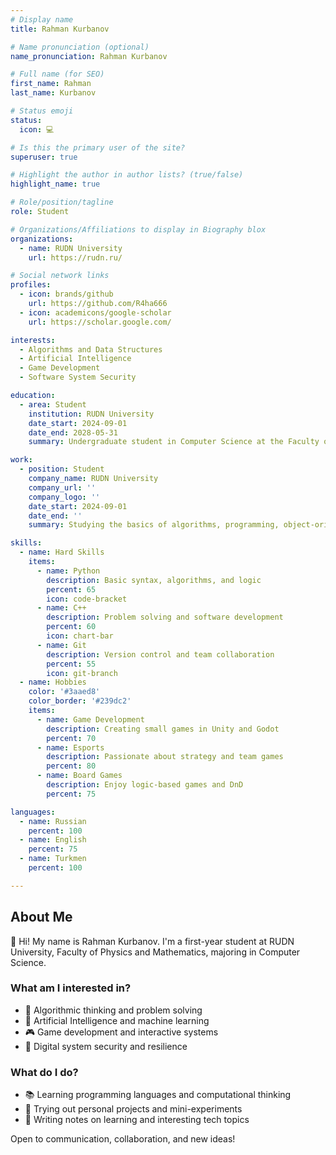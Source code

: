 ```yaml
---
# Display name
title: Rahman Kurbanov

# Name pronunciation (optional)
name_pronunciation: Rahman Kurbanov

# Full name (for SEO)
first_name: Rahman
last_name: Kurbanov

# Status emoji
status:
  icon: 💻

# Is this the primary user of the site?
superuser: true

# Highlight the author in author lists? (true/false)
highlight_name: true

# Role/position/tagline
role: Student

# Organizations/Affiliations to display in Biography blox
organizations:
  - name: RUDN University
    url: https://rudn.ru/

# Social network links
profiles:
  - icon: brands/github
    url: https://github.com/R4ha666
  - icon: academicons/google-scholar
    url: https://scholar.google.com/

interests: 
  - Algorithms and Data Structures
  - Artificial Intelligence
  - Game Development
  - Software System Security

education:
  - area: Student
    institution: RUDN University
    date_start: 2024-09-01
    date_end: 2028-05-31
    summary: Undergraduate student in Computer Science at the Faculty of Physics and Mathematics. Interested in programming, mathematical modeling, and software engineering.

work:
  - position: Student
    company_name: RUDN University
    company_url: ''
    company_logo: ''
    date_start: 2024-09-01
    date_end: ''
    summary: Studying the basics of algorithms, programming, object-oriented design, and machine learning.

skills:
  - name: Hard Skills
    items:
      - name: Python
        description: Basic syntax, algorithms, and logic
        percent: 65
        icon: code-bracket
      - name: C++
        description: Problem solving and software development
        percent: 60
        icon: chart-bar
      - name: Git
        description: Version control and team collaboration
        percent: 55
        icon: git-branch
  - name: Hobbies
    color: '#3aaed8'
    color_border: '#239dc2'
    items:
      - name: Game Development
        description: Creating small games in Unity and Godot
        percent: 70
      - name: Esports
        description: Passionate about strategy and team games
        percent: 80
      - name: Board Games
        description: Enjoy logic-based games and DnD
        percent: 75

languages:
  - name: Russian
    percent: 100
  - name: English
    percent: 75
  - name: Turkmen
    percent: 100

---
```


## About Me

👋 Hi! My name is Rahman Kurbanov. I'm a first-year student at RUDN University, Faculty of Physics and Mathematics, majoring in Computer Science.

### What am I interested in?
- 🧠 Algorithmic thinking and problem solving  
- 🤖 Artificial Intelligence and machine learning  
- 🎮 Game development and interactive systems  
- 🔐 Digital system security and resilience  

### What do I do?
- 📚 Learning programming languages and computational thinking  
- 🧪 Trying out personal projects and mini-experiments  
- 📝 Writing notes on learning and interesting tech topics  

Open to communication, collaboration, and new ideas!

